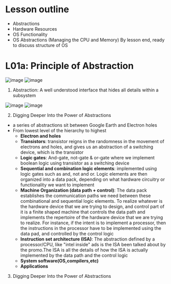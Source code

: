 # Lesson outline
- Abstractions
- Hardware Resources
- OS Functionality
- OS Abstractions (Managing the CPU and Memory)
By lesson end, ready to discuss structure of OS

# L01a: Principle of Abstraction
![image](https://user-images.githubusercontent.com/62491253/149030892-f78b48c2-8b01-4b75-afe3-ec8a686a52d6.png=100x)
![image](https://user-images.githubusercontent.com/62491253/149030914-b6e3f04f-01c7-41f6-9f56-233238e6892b.png=100x)

1. Abstraction: A well understood interface that hides all details within a subsystem

![image](https://user-images.githubusercontent.com/62491253/149031233-3af9c2cd-f7a3-4fa3-8a37-7c210ca77958.png=100x)
![image](https://user-images.githubusercontent.com/62491253/149031308-4d971f1d-fd4c-4aa3-bbba-d0fe3e0627b1.png=100x)

2. Digging Deeper Into the Power of Abstractions
  - a series of abstractions sit between Google Earth and Electron holes
   - From lowest level of the hierarchy to highest
     - **Electron and holes**
     - **Transistors**: transistor reigns in the randomness in the movement of electrons and holes, and gives us an abstraction of a switching device, which is the transistor
     - **Logic gates**: And-gate, not-gate & or-gate where we implement boolean logic using transistor as a switching device
     - **Sequential and combination logic elements**: implemented using logic gates such as and, not and or. Logic elements are then organized into a data pack, depending on what hardware circuitry or functionality we want to implement
     - **Machine Organization (data path + control)**: The data pack establishes the communication paths we need between these combinational and sequential logic elements. To realize whatever is the hardware device that we are trying to design, and control part of it is a finite shaped machine that controls the data path and implements the repertoire of the hardware device that we are trying to realize. For instance, if the intent is to implement a processor, then the instructions in the processor have to be implemented using the data pad, and controlled by the control logic
     - **Instruction set architecture (ISA)**: The abstraction defined by a processor/CPU, like "intel inside" ads is the ISA been talked about by the promo.The ISA is all the details of how the ISA is actually implemented by the data path and the control logic
     - **System software(OS,compilers,etc)**
     - **Applications**

3. Digging Deeper Into the Power of Abstractions
